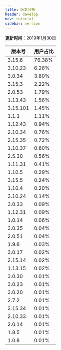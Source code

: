 ```yaml
---
title: 版本分布
header: develop
nav: tutorial
sidebar: version
---
```

**更新时间**：2019年1月30日

|版本号|用户占比|
|---|---|
|3.15.6|76.38%|
|3.10.23|6.28%|
|3.0.34|3.80%|
|3.15.3|2.22%|
|2.0.53|1.79%|
|1.13.43|1.56%|
|3.15.101|1.45%|
|1.1.1|1.11%|
|1.12.43|0.94%|
|2.10.34|0.76%|
|2.15.35|0.72%|
|1.10.37|0.60%|
|2.5.30|0.56%|
|1.11.31|0.41%|
|1.10.5|0.29%|
|3.15.5|0.24%|
|1.10.4|0.20%|
|3.10.24|0.14%|
|3.0.33|0.09%|
|1.12.31|0.09%|
|1.0.14|0.06%|
|3.0.35|0.04%|
|2.0.51|0.04%|
|1.9.6|0.03%|
|3.0.17|0.02%|
|2.15.14|0.02%|
|1.13.15|0.02%|
|3.0.30|0.01%|
|3.0.23|0.01%|
|3.0.20|0.01%|
|2.7.2|0.01%|
|2.15.34|0.01%|
|2.10.33|0.01%|
|2.0.14|0.01%|
|1.8.5|0.01%|
|1.0.8|0.01%|
